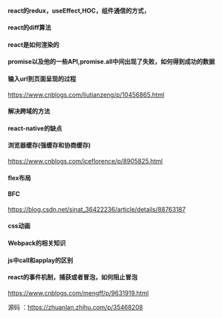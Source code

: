 #### react的redux，useEffect,HOC，组件通信的方式，

#### react的diff算法
#### react是如何渲染的
#### promise以及他的一些API,promise.all中间出现了失败，如何得到成功的数据

#### 输入url到页面呈现的过程

https://www.cnblogs.com/liutianzeng/p/10456865.html

#### 解决跨域的方法

#### react-native的缺点

#### 浏览器缓存(强缓存和协商缓存)

https://www.cnblogs.com/iceflorence/p/8905825.html

#### flex布局
#### BFC

https://blog.csdn.net/sinat_36422236/article/details/88763187

#### css动画
#### Webpack的相关知识
#### js中call和applay的区别
#### react的事件机制，捕获或者冒泡，如何阻止冒泡

https://www.cnblogs.com/mengff/p/9631919.html

源码 ：https://zhuanlan.zhihu.com/p/35468208


